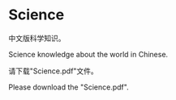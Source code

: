 # Science

中文版科学知识。

Science knowledge about the world in Chinese.

请下载"Science.pdf"文件。

Please download the "Science.pdf".

